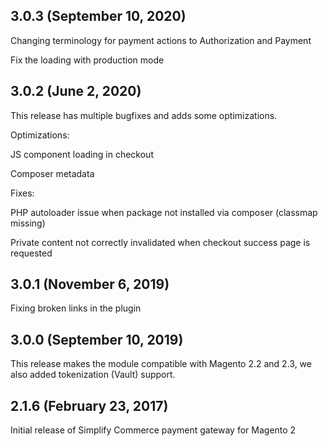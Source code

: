 ## 3.0.3 (September 10, 2020)
Changing terminology for payment actions to Authorization and Payment

Fix the loading with production mode

## 3.0.2 (June 2, 2020)
This release has multiple bugfixes and adds some optimizations.

Optimizations:

JS component loading in checkout

Composer metadata

Fixes:

PHP autoloader issue when package not installed via composer (classmap missing)

Private content not correctly invalidated when checkout success page is requested

## 3.0.1 (November 6, 2019)
Fixing broken links in the plugin

## 3.0.0 (September 10, 2019)
This release makes the module compatible with Magento 2.2 and 2.3, we also added tokenization (Vault) support.

## 2.1.6 (February 23, 2017)
Initial release of Simplify Commerce payment gateway for Magento 2


